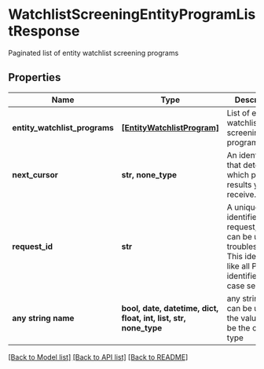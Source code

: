 # WatchlistScreeningEntityProgramListResponse

Paginated list of entity watchlist screening programs

## Properties
Name | Type | Description | Notes
------------ | ------------- | ------------- | -------------
**entity_watchlist_programs** | [**[EntityWatchlistProgram]**](EntityWatchlistProgram.md) | List of entity watchlist screening programs | 
**next_cursor** | **str, none_type** | An identifier that determines which page of results you receive. | 
**request_id** | **str** | A unique identifier for the request, which can be used for troubleshooting. This identifier, like all Plaid identifiers, is case sensitive. | 
**any string name** | **bool, date, datetime, dict, float, int, list, str, none_type** | any string name can be used but the value must be the correct type | [optional]

[[Back to Model list]](../README.md#documentation-for-models) [[Back to API list]](../README.md#documentation-for-api-endpoints) [[Back to README]](../README.md)


